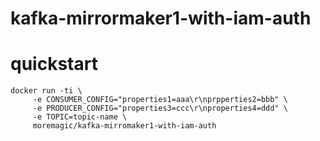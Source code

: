 # kafka-mirrormaker1-with-iam-auth

# quickstart

```
docker run -ti \
     -e CONSUMER_CONFIG="properties1=aaa\r\nprpperties2=bbb" \ 
     -e PRODUCER_CONFIG="properties3=ccc\r\nproperties4=ddd" \
     -e TOPIC=topic-name \
     moremagic/kafka-mirromaker1-with-iam-auth
```
